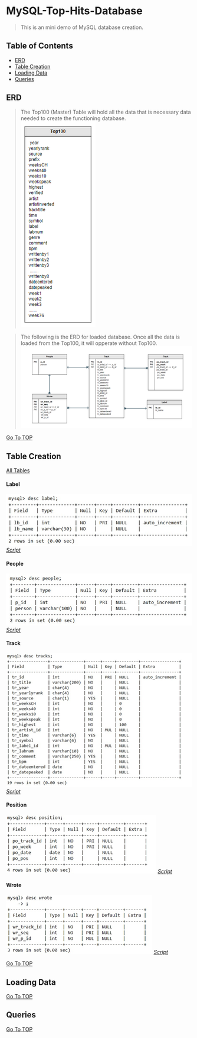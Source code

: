 # MySQL-Top-Hits-Database<a name="TOP"></a>
> This is an mini demo of MySQL database creation. 

## Table of Contents
* [ERD](#ERD)
* [Table Creation](#table-creation)
* [Loading Data](#load-data)
* [Queries](#queries)

## ERD
> The Top100 (Master) Table will hold all the data that is necessary data needed to create the functioning database.
![lofi](https://github.com/GregPhares/MySQL-Top-Hits-Database/blob/main/Master%20data%20table.PNG)

> The following is the ERD for loaded database. Once all the data is loaded from the Top100, it will opperate without Top100.
![lofi](https://github.com/GregPhares/MySQL-Top-Hits-Database/blob/main/ERD%20database.PNG)

[Go To TOP](#TOP)
## Table Creation
[All Tables](https://github.com/GregPhares/MySQL-Top-Hits-Database/tree/main/Create%20Tables)
#### Label ####
![lofi](https://github.com/GregPhares/MySQL-Top-Hits-Database/blob/main/Label%20Table%20Describe.PNG)
[_Script_](https://github.com/GregPhares/MySQL-Top-Hits-Database/blob/main/Create%20Tables/Label%20Table.txt)

#### People ####
![lofi](https://github.com/GregPhares/MySQL-Top-Hits-Database/blob/main/People%20Table%20Describe.PNG)
[_Script_](https://github.com/GregPhares/MySQL-Top-Hits-Database/blob/main/Create%20Tables/People%20Table.txt)

#### Track ####
![lofi](https://github.com/GregPhares/MySQL-Top-Hits-Database/blob/main/Track%20Table%20Desc.png)
[_Script_](https://github.com/GregPhares/MySQL-Top-Hits-Database/blob/main/Create%20Tables/Track%20Table.txt)


#### Position ####
![lofi](https://github.com/GregPhares/MySQL-Top-Hits-Database/blob/main/Position%20Table%20Desc.png)
[_Script_](https://github.com/GregPhares/MySQL-Top-Hits-Database/blob/main/Create%20Tables/Position%20table.txt)

#### Wrote ####
![lofi](https://github.com/GregPhares/MySQL-Top-Hits-Database/blob/main/Wrote%20Table%20Desc.png)
[_Script_](https://github.com/GregPhares/MySQL-Top-Hits-Database/blob/main/Create%20Tables/Wrote%20Table.txt)

[Go To TOP](#TOP)

## Loading Data



[Go To TOP](#TOP)
## Queries




[Go To TOP](#TOP)
